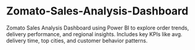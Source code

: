 # Zomato-Sales-Analysis-Dashboard
Zomato Sales Analysis Dashboard using Power BI to explore order trends, delivery performance, and regional insights. Includes key KPIs like avg. delivery time, top cities, and customer behavior patterns.
